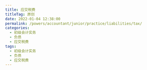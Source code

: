 ```yaml
---
title: 应交税费
titleTag: 原创
date: 2022-01-04 12:38:00
permalink: /powers/accountant/junior/practice/liabilities/tax/
categories:
  - 初级会计实务
  - 负债
  - 应交税费
tags:
  - 初级会计实务
  - 负债
  - 应交税费
---
```

